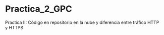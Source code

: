 # Practica_2_GPC
Practica II: Código en repositorio en la nube y diferencia entre tráfico HTTP y HTTPS
